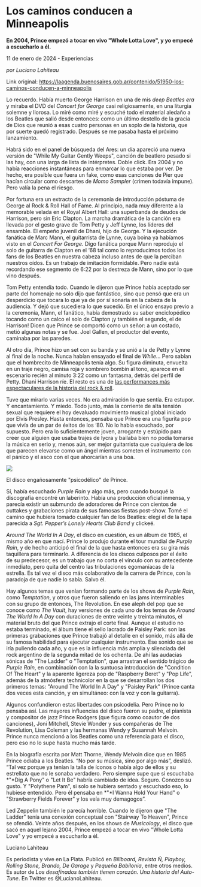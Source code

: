 # Los caminos conducen a Minneapolis

**En 2004, Prince empezó a tocar en vivo "Whole Lotta Love", y yo empecé a escucharlo a él.**

11 de enero de 2024 - Experiencias

_por Luciano Lahiteau_

Link original: https://laagenda.buenosaires.gob.ar/contenido/51950-los-caminos-conducen-a-minneapolis



Lo recuerdo. Había muerto George Harrison en una de mis *deep Beatles era* y miraba el DVD del *Concert for George* casi religiosamente, en una liturgia solemne y llorosa. Lo miré como miré y escuché todo el material aledaño a los Beatles que salió desde entonces: como un último destello de la gracia de Dios que reunió a esas cuatro personas en un soplo de la historia, que por suerte quedó registrado. Después se me pasaba hasta el próximo lanzamiento.




Habrá sido en el panel de búsqueda del Ares: un día apareció una nueva versión de "While My Guitar Gently Weeps", canción de beatlero pesado si las hay, con una larga de lista de intérpretes. Doble click. Era 2004 y no había reacciones instantáneas para enmarcar lo que estaba por ver. De hecho, era posible que fuera un fake, como esas canciones de Pier que hacían circular como descartes de *Momo Sampler* (crimen todavía impune). Pero valía la pena el riesgo.




Por fortuna era un extracto de la ceremonia de introducción póstuma de George al Rock & Roll Hall of Fame. Al principio, nada muy diferente a la memorable velada en el Royal Albert Hall: una superbanda de deudos de Harrison, pero sin Eric Clapton. La marcha dramática de la canción era llevada por el gesto grave de Tom Petty y Jeff Lynne, los líderes del ensamble. El empeño juvenil de Dhani, hijo de George. Y la ejecución fanática de Marc Mann, el guitarrista de Lynne, cuya boina ya habíamos visto en el *Concert For George*. Digo fanática porque Mann reprodujo el solo de guitarra de Clapton en el ‘68 tal como lo reproducimos todos los fans de los Beatles en nuestra cabeza incluso antes de que la perciban nuestros oídos. Es un trabajo de imitación formidable. Pero nadie está recordando ese segmento de 6:22 por la destreza de Mann, sino por lo que vino después.




Tom Petty entendía todo. Cuando le dijeron que Prince había aceptado ser parte del homenaje no solo dijo que fantástico, sino que pensó que era un desperdicio que tocara lo que ya de por sí sonaría en la cabeza de la audiencia. Y dejó que sucediera lo que sucedió. En el único ensayo previo a la ceremonia, Mann, el fanático, había demostrado su saber enciclopédico tocando como un calco el solo de Clapton ¡y también el segundo, el de Harrison! Dicen que Prince se comportó como un señor: a un costado, metió algunas notas y se fue. Joel Gallen, el productor del evento, caminaba por las paredes.




Al otro día, Prince hizo un set con su banda y se unió a la de Petty y Lynne al final de la noche. Nunca habían ensayado el final de *While*... Pero sabían que el hombrecito de Minneapolis tenía algo. Su figura diminuta, envuelta en un traje negro, camisa roja y sombrero bombín al tono, aparece en el escenario recién al minuto 3:22 como un fantasma, detrás del perfil de Petty. Dhani Harrison ríe. El resto es una de [las performances más espectaculares de la historia del rock & roll](https://www.youtube.com/watch?v=6SFNW5F8K9Y).




Tuve que mirarlo varias veces. No era admiración lo que sentía. Era estupor. Y encantamiento. Y miedo. Todo junto, más la corriente de alta tensión sexual que requiere el hoy devaluado movimiento musical global iniciado por Elvis Presley. Hasta entonces, pensaba que Prince era una figurita pop que vivía de un par de éxitos de los ‘80. No lo había escuchado, por supuesto. Pero era lo suficientemente joven, arrogante y estúpido para creer que alguien que usaba trajes de lycra y bailaba bien no podía tomarse la música en serio y, menos aún, ser mejor guitarrista que cualquiera de los que parecen elevarse como un ángel mientras someten el instrumento con el pánico y el asco con el que ahorcarían a una boa.




![](https://cdn.feater.me/files/images/3409577/12d01e05-d362-4190-8e81-3181a7dd68f1.jpg)




El disco engañosamente "psicodélico" de Prince.




Sí, había escuchado *Purple Rain* y algo más, pero cuando busqué la discografía encontré un laberinto. Había una producción oficial inmensa, y parecía existir un submundo de adoradores de Prince con cientos de outtakes y grabaciones pirata de sus famosas fiestas post-show. Tomé el camino que hubiera tomado cualquier fan de los Beatles: elegí el de la tapa parecida a *Sgt. Pepper’s Lonely Hearts Club Band* y clickeé.




*Around The World In A Day*, el disco en cuestión, es un álbum de 1985, el mismo año en que nací. Prince lo produjo durante el tour mundial de *Purple Rain*, y de hecho anticipó el final de la que hasta entonces era su gira más taquillera para terminarlo. A diferencia de los discos culposos por el éxito de su predecesor, es un trabajo que no corta el vínculo con su antecedente inmediato, pero quita del centro las tribulaciones egomaníacas de la estrella. Es tal vez el disco más colaborativo de la carrera de Prince, con la paradoja de que nadie lo sabía. Salvo él.




Hay algunos temas que venían formando parte de los shows de *Purple Rain*, como *Temptation*, y otros que fueron saliendo en las jams interminables con su grupo de entonces, The Revolution. En ese aleph del pop que se conoce como *The Vault*, hay versiones de cada uno de los temas de *Around The World In A Day* con duraciones de entre veinte y treinta minutos, el material bruto del que Prince extrajo el corte final. Aunque el estudio no estaba terminado, el álbum tiene el sello lacrado de Paisley Park: son las primeras grabaciones que Prince trabajó al detalle en el sonido, más allá de su famosa habilidad para ejecutar cualquier instrumento. Ese sonido que se iría puliendo cada año, y que es la influencia más amplia y silenciada del rock argentino de la segunda mitad de los ochenta. De ahí las audacias sónicas de "The Ladder" o "Temptation", que arrastran el sentido trágico de *Purple Rain*, en combinación con la la suntuosa introducción de "Condition Of The Heart" y la aparente ligereza pop de "Raspberry Beret" y "Pop Life", además de la atmósfera technicolor en la que se desarrollan los dos primeros temas: "Around The World In A Day" y "Paisley Park" (Prince canta dos veces esta canción, y en simultáneo: con la voz y con la guitarra).




Algunos confundieron estas libertades con psicodelia. Pero Prince no lo pensaba así. Las mayores influencias del disco fueron su padre, el pianista y compositor de jazz Prince Rodgers (que figura como coautor de dos canciones), Joni Mitchell, Stevie Wonder y sus compañeras de The Revolution, Lisa Coleman y las hermanas Wendy y Susannah Melvoin. Prince nunca mencionó a los Beatles como una referencia para el disco, pero eso no lo supe hasta mucho más tarde.




En la biografía escrita por Matt Thorne, Wendy Melvoin dice que en 1985 Prince odiaba a los Beatles. “No por su música, sino por algo más”, deslizó. “Tal vez porque ya tenían la talla de íconos o había algo de ellos y su estrellato que no le sonaba verdadero. Pero siempre supe que si escuchaba *"*Dig A Pony" o "Let It Be" habría cambiado de idea. Seguro. Conozco su gusto. Y "Polythene Pam", si solo se hubiera sentado y escuchado eso, lo hubiese entendido. Pero él pensaba en *"*I Wanna Hold Your Hand" o "Strawberry Fields Forever" y los veía muy demagogos”.




Led Zeppelin también le parecía horrible. Cuando le dijeron que "The Ladder" tenía una conexión conceptual con "Stairway To Heaven", Prince se ofendió. Veinte años después, en los shows de *Musicology*, el disco que sacó en aquel lejano 2004, Prince empezó a tocar en vivo "Whole Lotta Love" y yo empecé a escucharlo a él.




Luciano Lahiteau




Es periodista y vive en La Plata. Publicó en *Billboard, Revista Ñ, Playboy, Rolling Stone, Brando, De Garage* y *Pequeña Babilonia*, entre otros medios. Es autor de *Los desafinados también tienen corazón. Una historia del Auto-Tune*. En Twitter es @LucianoLahiteau.



